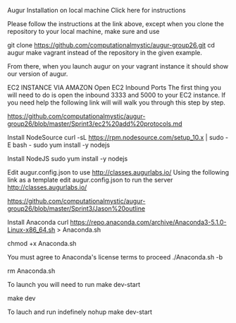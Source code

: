 Augur Installation on local machine
Click here for instructions

Please follow the instructions at the link above, except when you clone the repository to your local machine, make sure and use

git clone https://github.com/computationalmystic/augur-group26.git
cd augur
make vagrant
instead of the repository in the given example.

From there, when you launch augur on your vagrant instance it should show our version of augur.

EC2 INSTANCE VIA AMAZON
Open EC2 Inbound Ports
The first thing you will need to do is open the inbound 3333 and 5000 to your EC2 instance. If you need help the following link will will walk you through this step by step.

https://github.com/computationalmystic/augur-group26/blob/master/Sprint3/ec2%20add%20protocols.md

Install NodeSource
curl -sL https://rpm.nodesource.com/setup_10.x | sudo -E bash - sudo yum install -y nodejs

Install NodeJS
sudo yum install -y nodejs

Edit augur.config.json to use http://classes.augurlabs.io/
Using the following link as a template edit augur.config.json to run the server http://classes.augurlabs.io/

https://github.com/computationalmystic/augur-group26/blob/master/Sprint3/Jason%20outline

Install Anaconda
curl https://repo.anaconda.com/archive/Anaconda3-5.1.0-Linux-x86_64.sh > Anaconda.sh

chmod +x Anaconda.sh

You must agree to Anaconda's license terms to proceed
./Anaconda.sh -b

rm Anaconda.sh

To launch you will need to run
make dev-start

make dev

To lauch and run indefinely
nohup make dev-start
